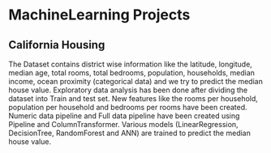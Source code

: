 # MachineLearning Projects 

## California Housing 
The Dataset contains district wise information like the latitude, longitude, median age, total rooms, total bedrooms, 
population, households, median income, ocean proximity (categorical data) and we try to predict the median house value.
Exploratory data analysis has been done after dividing the dataset into Train and test set.
New features like the rooms per household, population per household and bedrooms per rooms have been created.
Numeric data pipeline and Full data pipeline have been created using Pipeline and ColumnTransformer.
Various models (LinearRegression, DecisionTree, RandomForest and ANN) are trained to predict the median house value.
